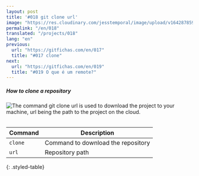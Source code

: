 ```yaml
---
layout: post
title: '#018 git clone url'
image: "https://res.cloudinary.com/jesstemporal/image/upload/v1642878596/gitfichas/en/018/thumbnail_rmt9un.jpg"
permalink: "/en/018"
translated: "/projects/018"
lang: "en"
previous:
  url: "https://gitfichas.com/en/017"
  title: "#017 clone"
next:
  url: "https://gitfichas.com/en/019"
  title: "#019 O que é um remote?"
---
```

##### How to clone a repository

<img alt="The command git clone url is used to download the project to your machine, url being the path to the project on the cloud." src="https://res.cloudinary.com/jesstemporal/image/upload/v1642878597/gitfichas/en/018/full_wez8yl.jpg"><br><br>

| Command | Description |
|---------|-------------|
| `clone` | Command to download the repository |
| `url` | Repository path |
{: .styled-table}
